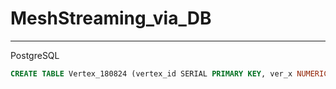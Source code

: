 # MeshStreaming_via_DB  

---  

PostgreSQL  

```SQL
CREATE TABLE Vertex_180824 (vertex_id SERIAL PRIMARY KEY, ver_x NUMERIC, ver_y NUMERIC, ver_z NUMERIC);

```
